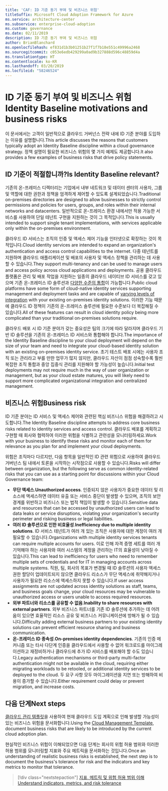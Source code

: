 ```yaml
---
title: 'CAF: ID 기준 동기 부여 및 비즈니스 위험'
titleSuffix: Microsoft Cloud Adoption Framework for Azure
ms.service: architecture-center
ms.subservice: enterprise-cloud-adoption
ms.custom: governance
ms.date: 02/11/2019
description: ID 기준 동기 부여 및 비즈니스 위험
author: BrianBlanchard
ms.openlocfilehash: ef831d1b3b01251b27f1f7b18e551c49996a2468
ms.sourcegitcommit: c053e6edb429299a0ad9b327888d596c48859d4a
ms.translationtype: HT
ms.contentlocale: ko-KR
ms.lasthandoff: 03/20/2019
ms.locfileid: "58246524"
---
```

# <a name="identity-baseline-motivations-and-business-risks"></a><span data-ttu-id="983ad-103">ID 기준 동기 부여 및 비즈니스 위험</span><span class="sxs-lookup"><span data-stu-id="983ad-103">Identity Baseline motivations and business risks</span></span>

<span data-ttu-id="983ad-104">이 문서에서는 고객이 일반적으로 클라우드 거버넌스 전략 내에 ID 기준 분야를 도입하는 이유를 설명합니다.</span><span class="sxs-lookup"><span data-stu-id="983ad-104">This article discusses the reasons that customers typically adopt an Identity Baseline discipline within a cloud governance strategy.</span></span> <span data-ttu-id="983ad-105">정책 설명이 필요한 비즈니스 위험의 몇 가지 예제도 제공합니다.</span><span class="sxs-lookup"><span data-stu-id="983ad-105">It also provides a few examples of business risks that drive policy statements.</span></span>

<!-- markdownlint-disable MD026 -->

## <a name="is-identity-baseline-relevant"></a><span data-ttu-id="983ad-106">ID 기준이 적절합니까?</span><span class="sxs-lookup"><span data-stu-id="983ad-106">Is Identity Baseline relevant?</span></span>

<span data-ttu-id="983ad-107">기존의 온-프레미스 디렉터리는 기업에서 내부 네트워크 및 데이터 센터의 사용자, 그룹 및 역할에 대한 권한과 정책을 엄격하게 제어할 수 있도록 설계되었습니다.</span><span class="sxs-lookup"><span data-stu-id="983ad-107">Traditional on-premises directories are designed to allow businesses to strictly control permissions and policies for users, groups, and roles within their internal networks and datacenters.</span></span> <span data-ttu-id="983ad-108">일반적으로 온-프레미스 환경 내에서만 적용 가능한 서비스를 사용하여 단일 테넌트 구현을 지원하는 것이 그 목적입니다.</span><span class="sxs-lookup"><span data-stu-id="983ad-108">This is usually intended to support single tenant implementations, with services applicable only within the on-premises environment.</span></span>

<span data-ttu-id="983ad-109">클라우드 ID 서비스는 조직의 인증 및 액세스 제어 기능을 인터넷으로 확장하는 것이 목적입니다.</span><span class="sxs-lookup"><span data-stu-id="983ad-109">Cloud identity services are intended to expand an organization's authentication and access control capabilities to the internet.</span></span> <span data-ttu-id="983ad-110">다중 테넌트를 지원하며 클라우드 애플리케이션 및 배포의 사용자 및 액세스 정책을 관리하는 데 사용할 수 있습니다.</span><span class="sxs-lookup"><span data-stu-id="983ad-110">They support multi-tenancy and can be used to manage users and access policy across cloud applications and deployments.</span></span> <span data-ttu-id="983ad-111">공용 클라우드 플랫폼은 관리 및 배포 작업을 지원하는 일종의 클라우드 네이티브 ID 서비스를 갖고 있으며 기존 온-프레미스 ID 솔루션과 [다양한 수준의 통합](../../decision-guides/identity/overview.md)이 가능합니다.</span><span class="sxs-lookup"><span data-stu-id="983ad-111">Public cloud platforms have some form of cloud-native identity services supporting management and deployment tasks and are capable of [varying levels of integration](../../decision-guides/identity/overview.md) with your existing on-premises identity solutions.</span></span> <span data-ttu-id="983ad-112">이러한 기능 때문에 클라우드 ID 정책이 기존의 온-프레미스 솔루션에 필요한 수준보다 더 복잡해질 수 있습니다.</span><span class="sxs-lookup"><span data-stu-id="983ad-112">All of these features can result in cloud identity policy being more complicated than your traditional on-premises solutions require.</span></span>

<span data-ttu-id="983ad-113">클라우드 배포 시 ID 기준 분야가 갖는 중요성은 팀의 크기에 따라 달라지며 클라우드 기반 ID 솔루션을 기존의 온-프레미스 ID 서비스와 통합해야 합니다.</span><span class="sxs-lookup"><span data-stu-id="983ad-113">The importance of the Identity Baseline discipline to your cloud deployment will depend on the size of your team and need to integrate your cloud-based identity solution with an existing on-premises identity service.</span></span> <span data-ttu-id="983ad-114">초기 테스트 배포 시에는 사용자 조직 또는 관리라고 부를 만한 업무가 많지 않지만, 클라우드 자산이 점점 성숙할수록 훨씬 복잡한 조직 통합과 중앙 집중식 관리를 지원해야 할 가능성이 높습니다.</span><span class="sxs-lookup"><span data-stu-id="983ad-114">Initial test deployments may not require much in the way of user organization or management, but as your cloud estate matures, you will likely need to support more complicated organizational integration and centralized management.</span></span>

## <a name="business-risk"></a><span data-ttu-id="983ad-115">비즈니스 위험</span><span class="sxs-lookup"><span data-stu-id="983ad-115">Business risk</span></span>

<span data-ttu-id="983ad-116">ID 기준 분야는 ID 서비스 및 액세스 제어와 관련된 핵심 비즈니스 위험을 해결하려고 시도합니다.</span><span class="sxs-lookup"><span data-stu-id="983ad-116">The Identity Baseline discipline attempts to address core business risks related to identity services and access control.</span></span> <span data-ttu-id="983ad-117">클라우드 배포를 계획하고 구현할 때 회사와 협력하여 이러한 위험을 식별하고 관련성을 모니터링하세요.</span><span class="sxs-lookup"><span data-stu-id="983ad-117">Work with your business to identify these risks and monitor each of them for relevance as you plan for and implement your cloud deployments.</span></span>

<span data-ttu-id="983ad-118">위험은 조직마다 다르지만, 다음 항목을 일반적인 ID 관련 위험으로 사용하여 클라우드 거버넌스 팀 내에서 토론을 시작하는 시작점으로 사용할 수 있습니다.</span><span class="sxs-lookup"><span data-stu-id="983ad-118">Risks will differ between organization, but the following serve as common identity-related risks that you can use as a starting point for discussions within your Cloud Governance team:</span></span>

- <span data-ttu-id="983ad-119">**무단 액세스**.</span><span class="sxs-lookup"><span data-stu-id="983ad-119">**Unauthorized access**.</span></span> <span data-ttu-id="983ad-120">인증되지 않은 사용자가 중요한 데이터 및 리소스에 액세스하면 데이터 유출 또는 서비스 중단이 발생할 수 있으며, 조직의 보안 경계를 위반하고 비즈니스 또는 법적 책임이 발생할 수 있습니다.</span><span class="sxs-lookup"><span data-stu-id="983ad-120">Sensitive data and resources that can be accessed by unauthorized users can lead to data leaks or service disruptions, violating your organization's security perimeter and risking business or legal liabilities.</span></span>
- <span data-ttu-id="983ad-121">**여러 ID 솔루션으로 인한 비효율성**.</span><span class="sxs-lookup"><span data-stu-id="983ad-121">**Inefficiency due to multiple identity solutions**.</span></span> <span data-ttu-id="983ad-122">ID 서비스 테넌트가 여러 개 있는 조직은 사용자에 대한 계정이 여러 개 필요할 수 있습니다.</span><span class="sxs-lookup"><span data-stu-id="983ad-122">Organizations with multiple identity services tenants can require multiple accounts for users.</span></span> <span data-ttu-id="983ad-123">이로 인해 자격 증명 세트를 여러 개 기억해야 하는 사용자와 여러 시스템의 계정을 관리하는 IT의 효율성이 낮아질 수 있습니다.</span><span class="sxs-lookup"><span data-stu-id="983ad-123">This can lead to inefficiency for users who need to remember multiple sets of credentials and for IT in managing accounts across multiple systems.</span></span> <span data-ttu-id="983ad-124">직원, 팀, 회사의 목표가 변경될 때 ID 솔루션의 사용자 액세스 권한 할당이 업데이트되지 않으면 클라우드 리소스가 무단 액세스에 취약해지거나 사용자가 필요한 리소스에 액세스하지 못할 수 있습니다.</span><span class="sxs-lookup"><span data-stu-id="983ad-124">If user access assignments are not updated across identity solutions as staff, teams, and business goals change, your cloud resources may be vulnerable to unauthorized access or users unable to access required resources.</span></span>
- <span data-ttu-id="983ad-125">**외부 파트너와 리소스를 공유할 수 없음**.</span><span class="sxs-lookup"><span data-stu-id="983ad-125">**Inability to share resources with external partners**.</span></span> <span data-ttu-id="983ad-126">외부 비즈니스 파트너를 기존 ID 솔루션에 추가하는 데 어려움이 있으면 효율적인 리소스 공유 및 비즈니스 커뮤니케이션에 방해가 될 수 있습니다.</span><span class="sxs-lookup"><span data-stu-id="983ad-126">Difficulty adding external business partners to your existing identity solutions can prevent efficient resource sharing and business communication.</span></span>
- <span data-ttu-id="983ad-127">**온-프레미스 ID 종속성**.</span><span class="sxs-lookup"><span data-stu-id="983ad-127">**On-premises identity dependencies**.</span></span> <span data-ttu-id="983ad-128">기존의 인증 메커니즘 또는 타사 다단계 인증을 클라우드에서 사용할 수 없어 워크로드를 마이그레이션하고 재정비하거나 클라우드에 추가 ID 서비스를 배포해야 할 수도 있습니다.</span><span class="sxs-lookup"><span data-stu-id="983ad-128">Legacy authentication mechanisms or third-party multi-factor authentication might not be available in the cloud, requiring either migrating workloads to be retooled, or additional identity services to be deployed to the cloud.</span></span> <span data-ttu-id="983ad-129">두 요구 사항 모두 마이그레이션을 지연 또는 방해하여 비용이 증가할 수 있습니다.</span><span class="sxs-lookup"><span data-stu-id="983ad-129">Either requirement could delay or prevent migration, and increase costs.</span></span>

## <a name="next-steps"></a><span data-ttu-id="983ad-130">다음 단계</span><span class="sxs-lookup"><span data-stu-id="983ad-130">Next steps</span></span>

<span data-ttu-id="983ad-131">[클라우드 관리 템플릿](./template.md)을 사용하여 현재 클라우드 도입 계획으로 인해 발생할 가능성이 있는 비즈니스 위험을 문서화합니다.</span><span class="sxs-lookup"><span data-stu-id="983ad-131">Using the [Cloud Management Template](./template.md), document business risks that are likely to be introduced by the current cloud adoption plan.</span></span>

<span data-ttu-id="983ad-132">현실적인 비즈니스 위험이 이해되었으면 다음 단계는 회사의 위험 허용 범위와 이러한 허용 범위를 모니터링할 지표와 주요 메트릭을 문서화하는 것입니다.</span><span class="sxs-lookup"><span data-stu-id="983ad-132">Once an understanding of realistic business risks is established, the next step is to document the business's tolerance for risk and the indicators and key metrics to monitor that tolerance.</span></span>

> [!div class="nextstepaction"]
> [<span data-ttu-id="983ad-133">지표, 메트릭 및 위험 허용 범위 이해</span><span class="sxs-lookup"><span data-stu-id="983ad-133">Understand indicators, metrics, and risk tolerance</span></span>](./metrics-tolerance.md)